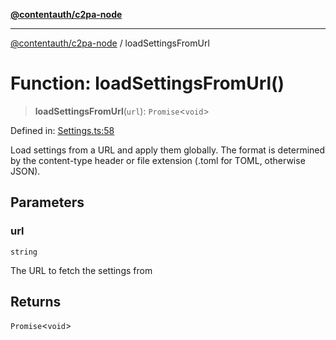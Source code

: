 [**@contentauth/c2pa-node**](../README.md)

***

[@contentauth/c2pa-node](../README.md) / loadSettingsFromUrl

# Function: loadSettingsFromUrl()

> **loadSettingsFromUrl**(`url`): `Promise`\<`void`\>

Defined in: [Settings.ts:58](https://github.com/contentauth/c2pa-node-v2/blob/5fc86ffc8659a51143dea77869309236a097edcc/js-src/Settings.ts#L58)

Load settings from a URL and apply them globally.
The format is determined by the content-type header or file extension (.toml for TOML, otherwise JSON).

## Parameters

### url

`string`

The URL to fetch the settings from

## Returns

`Promise`\<`void`\>
